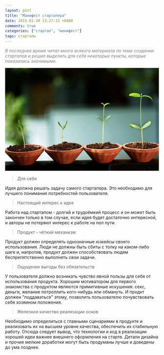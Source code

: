 ```yaml
---
layout: post
title: "Манифест стартапера"
date: 2015-01-30 13:27:13 +0400
comments: true
categories: ["стартап", "манифест"]
tags: стартапы
---
```


<p style="color: gray; font-style: italic;">В последнее время читал много всякого материала по теме создании стартапов и решил выделить для себя некоторые пункты, которые показались значимыми.</p>

![A startup](/images/startup.jpg)

> Для себя

Идея должна решать задачу самого стартапера. Это необходимо для лучшего понимания потребностей пользователя.

> Настоящий интерес к идее

Работа над стартапом - долгий и трудоёмкий процесс и он может быть закончен только в том случае, если идея будет достаточно интересной, и авторы не потеряют интерес к работе на пол пути.

> Продукт - чёткий механизм

Продукт должен определять однозначные юзкейсы своего использования. Люди не должны быть сбиты с толку на каком-либо шаге и, напротив, продукт должен способствовать людям беспрепятственно выполнять свои задачи.

> Ощущение выгоды без обязательств

У пользователя должно возникать чувство явной пользы для себя от использования продукта. Хорошим мотиватором для первого знакомства с продуктом являются примитивные искушения: секс, деньги, желание потроллить кого-нибудь или обмануть. И продкт должен "поддаваться" этому, позволить пользователю почувствовать себя хозяином положения.

> Железное качество реализации основ

Необходимо определиться с главными сценариями в продукте и реализовать их на высшем уровне качества, обеспечить их стабильную работу. Отсюда следует вывод, что технологии и код в реализации хорошей идеи важнее внешнего оформления на старте. Детали дизайна и прочие мелкие доработки могут быть продуманы лучше и доведены до ума позднее.